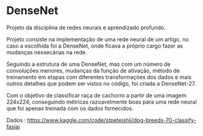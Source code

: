 # DenseNet
Projeto da disciplina de redes neurais e aprendizado profundo.

Projeto consiste na implementação de uma rede neural de um artigo, no caso a escolhida foi a DenseNet, onde ficava a próprio cargo fazer as mudanças nessecárias na rede.

Seguindo a estrutura de uma DenseNet, mas com um número de convoluções menores, mudanças da função de ativação, 
método de treinamento em etapas com diferentes transformações dos dados e mais outros detalhes que podem ser vistos no código,
foi criada a DenseNet-27.

Com o objetivo de classificar raça de cachorro a partir de uma imagem 224x224, conseguindo métricas razoavelmente boas para uma rede neural que foi apenas treinada com os dados fornecidos.

Dados : https://www.kaggle.com/code/stpeteishii/dog-breeds-70-classify-fasiai

